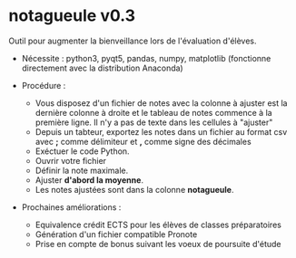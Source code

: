 # notagueule v0.3
Outil pour augmenter la bienveillance lors de l'évaluation d'élèves.

* Nécessite : python3, pyqt5, pandas, numpy, matplotlib (fonctionne directement avec la distribution Anaconda)
* Procédure : 
  * Vous disposez d'un fichier de notes avec la colonne à ajuster est la dernière colonne à droite et le tableau de notes commence à la première ligne. Il n'y a pas de texte dans les cellules à "ajuster"
  * Depuis un tabteur, exportez les notes dans un fichier au format csv avec **;** comme délimiteur et **,** comme signe des décimales
  * Exéctuer le code Python.
  * Ouvrir votre fichier
  * Définir la note maximale.
  * Ajuster **d'abord la moyenne**.
  * Les notes ajustées sont dans la colonne **notagueule**.
  
  
* Prochaines améliorations :
  * Equivalence crédit ECTS pour les élèves de classes préparatoires
  * Génération d'un fichier compatible Pronote
  * Prise en compte de bonus suivant les voeux de poursuite d'étude




